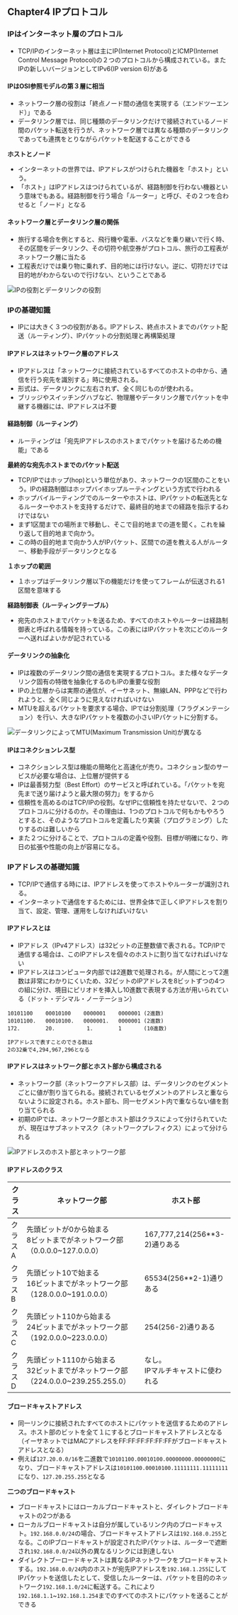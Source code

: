 ## Chapter4 IPプロトコル

### IPはインターネット層のプロトコル

- TCP/IPのインターネット層は主にIP(Internet Protocol)とICMP(Internet Control Message Protocol)の２つのプロトコルから構成されている。またIPの新しいバージョンとしてIPv6(IP version 6)がある

#### IPはOSI参照モデルの第３層に相当

- ネットワーク層の役割は「終点ノード間の通信を実現する（エンドツーエンド）」である
- データリンク層では、同じ種類のデータリンクだけで接続されているノード間のパケット転送を行うが、ネットワーク層では異なる種類のデータリンクであっても連携をとりながらパケットを配送することができる

**ホストとノード**

- インターネットの世界では、IPアドレスがつけられた機器を「ホスト」という。
- 「ホスト」はIPアドレスはつけられているが、経路制御を行わない機器という意味でもある。経路制御を行う場合「ルーター」と呼び、その２つを合わせると「ノード」となる

#### ネットワーク層とデータリンク層の関係

- 旅行する場合を例とすると、飛行機や電車、バスなどを乗り継いで行く時、その区間をデータリンク、その切符や航空券がプロトコル、旅行の工程表がネットワーク層に当たる
- 工程表だけでは乗り物に乗れず、目的地には行けない。逆に、切符だけでは目的地がわからないので行けない、ということである

![IPの役割とデータリンクの役割](https://raw.githubusercontent.com/shinzanmono/Markdown/07e943317bc5ae719ef7a82c7d9d061bdc6a1782/images/datalink-and-ip.drawio.svg)

### IPの基礎知識

- IPには大きく３つの役割がある。IPアドレス、終点ホストまでのパケット配送（ルーティング）、IPパケットの分割処理と再構築処理

#### IPアドレスはネットワーク層のアドレス

- IPアドレスは「ネットワークに接続されているすべてのホストの中から、通信を行う宛先を識別する」時に使用される。
- 形式は、データリンクに左右されず、全く同じものが使われる。
- ブリッジやスイッチングハブなど、物理層やデータリンク層でパケットを中継する機器には、IPアドレスは不要

#### 経路制御（ルーティング）

- ルーティングは「宛先IPアドレスのホストまでパケットを届けるための機能」である

**最終的な宛先ホストまでのパケット配送**

- TCP/IPではホップ(hop)という単位があり、ネットワークの1区間のことをいう。IPの経路制御はホップバイホップルーティングという方式で行われる
- ホップバイルーティングでのルーターやホストは、IPパケットの転送先となるルーターやホストを支持するだけで、最終目的地までの経路を指示するわけではない
- まず1区間までの場所まで移動し、そこで目的地までの道を聞く。これを繰り返して目的地まで向かう。
- この時の目的地まで向かう人がIPパケット、区間での道を教える人がルーター、移動手段がデータリンクとなる

**１ホップの範囲**

- １ホップはデータリンク層以下の機能だけを使ってフレームが伝送される1区間を意味する

**経路制御表（ルーティングテーブル）**

- 宛先のホストまでパケットを送るため、すべてのホストやルーターは経路制御表と呼ばれる情報を持っている。この表にはIPパケットを次にどのルーターへ送ればよいかが記されている

#### データリンクの抽象化

- IPは複数のデータリンク間の通信を実現するプロトコル。また様々なデータリンク固有の特徴を抽象化するのもIPの重要な役割
- IPの上位層からは実際の通信が、イーサネット、無線LAN、PPPなどで行われようと、全く同じように見えなければいけない
- MTUを超えるパケットを要求する場合、IPでは分割処理（フラグメンテーション）を行い、大きなIPパケットを複数の小さいIPパケットに分割する。

![データリンクによってMTU(Maximum Transmission Unit)が異なる](https://raw.githubusercontent.com/shinzanmono/Markdown/e7d21c15291c7995509d8037f51cad128ddd7191/images/datalink-MTU.drawio.svg)

#### IPはコネクションレス型

- コネクションレス型は機能の簡略化と高速化が売り。コネクション型のサービスが必要な場合は、上位層が提供する
- IPは最善努力型（Best Effort）のサービスと呼ばれている。「パケットを宛先まで送り届けようと最大限の努力」をするから
- 信頼性を高めるのはTCP/IPの役割。なぜIPに信頼性を持たせないで、２つのプロトコルに分けるのか。その理由は、1つのプロトコルで何もかもやろうとすると、そのようなプロトコルを定義したり実装（プログラミング）したりするのは難しいから
- また２つに分けることで、プロトコルの定義や役割、目標が明確になり、昨日の拡張や性能の向上が容易になる。

### IPアドレスの基礎知識

- TCP/IPで通信する時には、IPアドレスを使ってホストやルーターが識別される。
- インターネットで通信をするためには、世界全体で正しくIPアドレスを割り当て、設定、管理、運用をしなければいけない

#### IPアドレスとは

- IPアドレス（IPv4アドレス）は32ビットの正整数値で表される。TCP/IPで通信する場合は、このIPアドレスを個々のホストに割り当てなければいけない
- IPアドレスはコンピュータ内部では2進数で処理される。が人間にとって2進数は非常にわかりにくいため、32ビットのIPアドレスを8ビットずつの4つの組に分け、境目にピリオドを挿入し10進数で表現する方法が用いられている（ドット・デシマル・ノーテーション）

```text
10101100    00010100    0000001    0000001 (2進数)
10101100.   00010100.   0000001.   0000001 (2進数)
172.        20.          1.        1       (10進数)

IPアドレスで表すことのできる数は
2の32乗で4,294,967,296となる
```

#### IPアドレスはネットワーク部とホスト部から構成される

- ネットワーク部（ネットワークアドレス部）は、データリンクのセグメントごとに値が割り当てられる。接続されているセグメントのアドレスと重ならないように設定される。ホスト部も、同一セグメント内で重ならない値を割り当てられる
- 初期のIPでは、ネットワーク部とホスト部はクラスによって分けられていたが、現在はサブネットマスク（ネットワークプレフィクス）によって分けられる

![IPアドレスのホスト部とネットワーク部](https://raw.githubusercontent.com/shinzanmono/Markdown/42cbdb64898c1239a9796a5c34d782babdbb517a/images/ipaddress-network-host.drawio.svg)

#### IPアドレスのクラス

| クラス  | ネットワーク部                                               | ホスト部                               |
| ------- | ------------------------------------------------------------ | -------------------------------------- |
| クラスA | 先頭ビットが0から始まる<br />8ビットまでがネットワーク部（0.0.0.0~127.0.0.0） | 167,777,214(256**3-2)通りある          |
| クラスB | 先頭ビット10で始まる<br />16ビットまでがネットワーク部（128.0.0.0~191.0.0.0） | 65534(256**2-1)通りある                |
| クラスC | 先頭ビット110から始まる<br />24ビットまでがネットワーク部（192.0.0.0~223.0.0.0） | 254(256-2)通りある                     |
| クラスD | 先頭ビット1110から始まる<br />32ビットまでがネットワーク部（224.0.0.0~239.255.255.0） | なし。<br />IPマルチキャストに使われる |

#### ブロードキャストアドレス

- 同一リンクに接続されたすべてのホストにパケットを送信するためのアドレス。ホスト部のビットを全て１にするとブロードキャストアドレスとなる（イーサネットではMACアドレスをFF:FF:FF:FF:FF:FFがブロードキャストアドレスとなる）
- 例えば`127.20.0.0/16`を二進数で`10101100.00010100.00000000.00000000`になり、ブロードキャストアドレスは`10101100.00010100.11111111.11111111`になり、`127.20.255.255`となる

**二つのブロードキャスト**

- ブロードキャストにはローカルブロードキャストと、ダイレクトブロードキャストの2つがある
- ローカルブロードキャストは自分が属しているリンク内のブロードキャスト。`192.168.0.0/24`の場合、ブロードキャストアドレスは`192.168.0.255`となる。このIPブロードキャストが設定されたIPパケットは、ルーターで遮断され`192.168.0.0/24`以外の異なるリンクには到達しない
- ダイレクトブーロードキャストは異なるIPネットワークをブロードキャストする。`192.168.0.0/24`内のホストが宛先IPアドレスを`192.168.1.255`にしてIPパケットを送信したとして、受信したルーターは、パケットを目的のネットワーク`192.168.1.0/24`に転送する。これにより`192.168.1.1`~`192.168.1.254`までのすべてのホストにパケットを送ることができる
